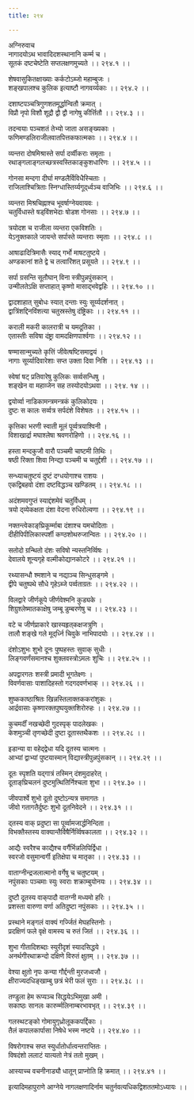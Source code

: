 ```yaml
---
title: २९४

---
```

अग्निरुवाच  
नागादयोऽथ भावादिदशस्थानानि कर्म्म च ।  
सूतकं दष्टचेष्टेति सप्तलक्षणमुच्यते ।। २९४.१ ।।  
  
शेषवासुकितक्षाख्याः कर्कटोऽब्जो महाम्बुजः ।  
शङ्खपालश्च कुलिक इत्याष्टौ नागवर्य्यकाः ।। २९४.२ ।।  
  
दशाष्टपञ्चत्रिगुणशतमूर्द्धान्वितौ क्रमात् ।  
विप्रौ नृपो विशौ शूद्रौ द्वौ द्वौ नागेषु कीर्त्तितौ ।। २९४.३ ।।  
  
तदन्वयाः पञ्चशतं तेभ्यो जाता असङ्ख्यकाः ।  
फणिमण्डलिराजीलवातपित्तकफात्मकाः ।। २९४.४ ।।  
  
व्यन्तरा दोषमिश्रास्ते सर्पा दर्व्वीकराः समृताः ।  
रथाङ्गलाङ्गलच्छत्रस्वस्तिकाङ्कुशधारिणः ।। २९४.५ ।।  
  
गोनसा मन्दगा दीर्घा मण्डलैर्विविधैस्चिताः ।  
राजिलाश्चित्रिताः स्निग्धास्तिर्य्यगूद्‌र्ध्वञ्च वाजिभिः ।। २९४.६ ।।  
  
व्यन्तरा मिश्रचिह्नाश्च भूवर्षाग्नेयवायवः ।  
चतुर्विधास्ते षड्‌विंशभेदाः षोडश गोनसाः ।। २९४.७ ।।  
  
त्रयोदश च राजीला व्यन्तरा एकविशतिः ।  
येऽनुक्तकाले जायन्ते सर्पास्ते व्यन्तराः स्मृताः ।। २९४.८ ।।  
  
आषाढादित्रिमासैः स्याद् गर्भो माषटतुष्टये ।  
अण्डकानां शते द्वे च तत्वारिंशत् प्रसूयते ।। २९४.९ ।।  
  
सर्पा ग्रसन्ति सूतौघान् विना स्त्रीपुन्नपुंसकान् ।  
उन्मीलतेऽक्षि सप्ताहात् कृष्णो मासाद्भवेद्वहिः ।। २९४.१० ।।  
  
द्वादशाहात् सुबोधः स्यात् दन्ताः स्युः सूर्य्यदर्शनात् ।  
द्वात्रिंशद्दिनविंशत्या चतुस्रस्तेषु दंष्ट्रिकाः ।। २९४.११ ।।  
  
कराली मकरी कालरात्री च यमदूतिका ।  
एतास्तीः सविषा दंष्ट्रा वामदक्षिणपार्श्वगाः ।। २९४.१२ ।।  
  
षण्मासान्मुच्यते कृत्तिं जीवेत्षष्टिसमाद्वयं ।  
नागाः सूर्य्यादिवारेशाः सप्त उक्ता दिवा निशि ।। २९४.१३ ।।  
  
स्वेषां षट् प्रतिवारेषु कुलिकः सर्व्वसन्धिषु ।  
शङ्खेन वा महाव्जेन सह तस्योदयोऽथवा ।। २९४. १४ ।।  
  
द्वयोर्व्वा नाडिकामन्त्रमन्त्रकं कुलिकोदयः ।  
दुष्टः स कालः सर्व्वत्र सर्पदंशे विशेषतः ।। २९४.१५ ।।  
  
कृत्तिका भरणी स्वाती मूलं पूर्व्वत्रयाश्विनी ।  
विशाखार्द्रा मघाश्लेषा श्रवणरोहिणो ।। २९४.१६ ।।  
  
हस्ता मन्दकुजौ वारौ पञ्चमी चाष्टमी तिथिः ।  
षष्ठी रिक्ता शिवा निन्द्या पञ्चमी च चतुर्द्दशी ।। २९४.१७ ।।  
  
सन्ध्याचतुष्टयं दुष्टं दग्धयोगाश्च राशयः ।  
एकद्विबहवो दंशा दष्टविद्धञ्च खण्डितम् ।। २९४.१८ ।।  
  
अदंशमवगुप्तं स्याद्दंशमेवं चतुर्विधम् ।  
त्रयो द्‌व्येकक्षता दंशा वेदना रुधिरोल्वणा ।। २९४.१९ ।।  
  
नक्तन्त्वेकाङ्‌घ्रिकूर्म्माबा दंशाश्च यमचोदिताः ।  
दीहीपिपीलिकास्पर्शी कण्ठशोथरुजान्वितः ।। २९४.२० ।।  
  
सतोदो ग्रन्थितो दंशः सविषो न्यस्तनिर्व्विषः ।  
देवालये शून्यगृहे वल्मीकोद्यानकोटरे ।। २९४.२१ ।।  
  
रथ्यासन्धौ श्मशाने च नद्याञ्च सिन्धुसङ्गमे ।  
द्वीपे चतुष्पथे सौधे गृहेऽब्जे पर्व्वताग्रतः ।। २९४.२२ ।।  
  
विलद्वारे जीर्णकूपे जीर्णवेश्मनि कुड्यके ।  
शिग्रुश्लेष्मातकाक्षेषु जम्बू डुम्बरणेषु च ।। २९४.२३ ।।  
  
वटे च जीर्णप्राकारे खास्यहृत्‌कक्षजत्रुणि ।  
तालौ शङ्खे गले मूद्‌र्ध्नि चिवुके नाभिपादयोः ।। २९४.२४ ।।  
  
दंशोऽशुभः शुभो दूनः पुष्पहस्तः सुवाक् सुधीः ।  
लिङ्गवर्णंसमानश्च शुक्लवस्त्रोऽमलः शुचिः ।। २९४.२५ ।।  
  
अपद्वारगतः शस्त्री प्रमादी भूगतेक्ष्णः ।  
विवर्णवासाः पाशादिहस्तो गदगदवर्णभाक् ।। २९४.२६ ।।  
  
शुष्ककाष्ठाश्रितः खिन्नस्तिलाक्तककरांशुकः ।  
आर्द्रवासाः कृष्णारक्तपुष्पयुक्तशिरोरुहः ।। २९४.२७ ।।  
  
कुचमर्दीं नखच्छेदी गुदस्पृक् पादलेखकः ।  
केशमुञ्ची तृणच्छेदी दुष्टा दूतास्तथैकशः ।। २९४.२८ ।।  
  
इडान्या वा वहेद्‌द्वेधा यदि दूतस्य चात्मनः ।  
आभ्यां द्वाभ्यां पुष्टयास्मान् विद्यास्त्रीपुन्नपुंसकान् ।। २९४.२९ ।।  
  
दूतः स्पृशति यद्‌गात्रं तस्मिन् दंशमुदाहरेत् ।  
दूताङ्‌घ्रिचलनं दुष्टमुत्थितिर्निश्चला शुभा ।। २९४.३० ।।  
  
जीवपार्श्वे शुभो दूतो दुष्टोऽन्यत्र समागतः ।  
जीवो गतागतैर्दुष्टः शुभो दूतनिवेदने ।। २९४.३१ ।।  
  
द्तस्य वाक् प्रदुष्टा सा पूर्व्वामजार्द्धनिन्दिता ।  
विभक्तैस्तस्य वाक्यान्तैर्विषैर्निर्व्विषकालता ।। २९४.३२ ।।  
  
आद्यैः स्वरैश्च काद्यैश्च वर्गैर्भिन्नलिपिर्द्विधा ।  
स्वरजो वसुमान्वर्गी इतिक्षेपा च मातृका ।। २९४.३३ ।।  
  
वाताग्नीन्द्रजलात्मानो वर्गेषु च चतुष्टयम् ।  
नपुंसकाः पञ्चमाः स्युः स्वराः शक्राम्बुयोनयः ।। २९४.३४ ।।  
  
दुष्टौ दूतस्य वाक्‌पादौ वातग्नी मध्यमो हरिः ।  
प्रशस्ता वारुणा वर्णा अतिदुष्टा नपुंसकाः ।। २९४.३५ ।।  
  
प्रस्थाने मङ्गलं वाक्यं गर्ज्जितं मेघहस्तिनोः ।  
प्रदक्षिणं फले वृक्षे वामस्य च रुतं जितं ।। २९४.३६ ।।  
  
शुभा गीतादिशब्दाः स्युरीदृशं स्यादसिद्धये ।  
अनर्थगीरथाक्रन्दो दक्षिणे विरुतं क्षुतम् ।। २९४.३७ ।।  
  
वेश्या क्षुतो नृपः कन्या गौर्द्दन्ती मुरजध्वजौ ।  
क्षीराज्यदधिङ्खाम्बु छत्रं भेरी फलं सुराः ।। २९४.३८ ।।  
  
तण्डुला हेम रूप्यञ्च सिद्धयेऽभिमुखा अमी ।  
सकाष्ठः सानलः कारुर्म्मलिनाम्बरभावभृत् ।। २९४.३९ ।।  
  
गलस्थटङ्को गोमायुगृध्रोलूककपर्द्दिकाः ।  
तैलं कपालकार्पासा निषेधे भस्म नष्टये ।। २९४.४० ।।  
  
विषरोगाश्च सप्त स्युर्धातोर्धात्वन्तराप्तितः ।  
विषदंशो ललाटं यात्यतो नेत्रं ततो मुखम् ।  
  
आस्याच्च वचनीनाड्यौ धातून् प्राप्नोति हि क्रमात् ।। २९४.४१ ।।  
  
इत्यादिमहापुराणे आग्नेये नागलक्षणादिर्नाम चतुर्नवत्यधिकद्विशततमोऽध्यायः ।।